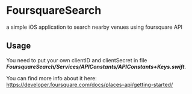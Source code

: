 # FoursquareSearch
a simple iOS application to search nearby venues using foursquare API

## Usage

You need to put your own clientID and clientSecret in file ***FoursquareSearch/Services/APIConstants/APIConstants+Keys.swift***.

You can find more info about it here: https://developer.foursquare.com/docs/places-api/getting-started/
